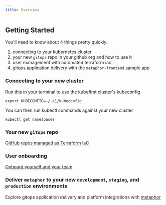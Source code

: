 ```yaml
---
title: Overview
---
```


## Getting Started

You'll need to know about 4 things pretty quickly:

1. connecting to your kubernetes cluster
2. your new `gitops` repo in your github org and how to use it
3. user management with automated terraform iac
4. gitops application delivery with the `metaphor-frontend` sample app

### Connecting to your new cluster

Run this in your terminal to use the kubefirst cluster's kubeconfig

```shell
export KUBECONFIG=~/.k1/kubeconfig
```

You can then run kubectl commands against your new cluster

```shell
kubectl get namespaces
```

### Your new `gitops` repo

[GitHub repos managed as Terraform IaC](./github/repositories.md)

### User onboarding

[Onboard yourself and your team](./user-creation.md)

### Deliver `metaphor` to your new `development`, `staging`, and `production` environments

Explore gitops application delivery and platform integrations with [metaphor](../../explore/metaphor.md)
